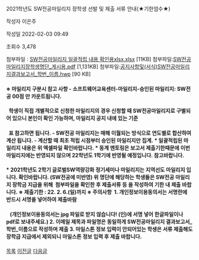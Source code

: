 
2021학년도 SW전공마일리지 장학생 선발 및 제출 서류 안내(★기한엄수★)





작성자
이은주


작성일
2022-02-03 09:49


조회수
3,478


첨부파일 : [SW전공마일리지 일괄적립 내용 확인용xlsx.xlsx](https://computer.knu.ac.kr/pack/bbs/down.php?f_name=QUdUVllEWVZfVXRPcRYZbltIViY=&o_name=SW전공마일리지일괄적립내용확인용xlsx.xlsx&tbl=Site_BBS_25) [11KB]  첨부파일:[SW전공마일리지장학생명단\_게시용.pdf](https://computer.knu.ac.kr/pack/bbs/down.php?f_name=RkdUVllEWVZSVXVMdhQSblNAQw==&o_name=SW전공마일리지장학생명단_게시용.pdf&tbl=Site_BBS_25) [1,131KB]  첨부파일:[공지사항및(서식)SW전공마일리지결과보고서\_학번\_이름.hwp](https://computer.knu.ac.kr/pack/bbs/down.php?f_name=QEdUVllEWVZfVXRPcRYZbktTVQ==&o_name=공지사항및(서식)SW전공마일리지결과보고서_학번_이름.hwp&tbl=Site_BBS_25) [90 KB]


#### ﻿﻿﻿﻿﻿﻿﻿﻿﻿﻿﻿﻿﻿﻿﻿※ 마일리지 구분시 참고 사항 - 소프트웨어교육센터-마일리지-승인된 마일리지: SW전공 00점 만 카운트됩니다.

####   학생이 직접 개별적으로 신청한 마일리지의 경우 신청할 때 SW전공마일리지로 구별되어 있으니 본인이 확인 가능하며, 마일리지 공지 내에 있는 기준

####   표 참고하면 됩니다. - SW전공 마일리지는 매해 이월되는 방식으로 연도별로 합산하여 계산 됩니다. - 계산할 때 최초 적립 시점부터 승인된 마일리지만 집계. * 일괄적립된 마일리지 내용은 위 엑셀파일 확인바랍니다. * 동계 멘토링은 보고서 제출기한때문에 이번 마일리지에는 반영되지 않으며 22학년도 1학기에 반영될 예정입니다. 참고바랍니다.

#### 

#### * 2021학년도 2학기 글로벌SW역량강화 정기세미나 마일리지는 지역선도 마일리지 입니다. 확인바랍니다. (SW전공에 미반영) 위 명단에 해당하는 학생들은 SW전공 마일리지 장학금 지급을 위해  첨부파일을 확인한 후 제출서류 등 을 작성하여 기한 내 제출 바랍니다. ※ 제출기한 : 22. 2. 6.(일)까지 ※ 주의사항  1. 개인정보이용동의서는 서명란에 반드시 서명을 넣어하여 제출바람

####    (개인정보이용동의서는 jpg 파일로 받지 않습니다! (인)에 서명 넣어 한글파일이나 pdf로 보내주세요.) 2. 이메일 제목과 파일명은 동일하게 SW전공마일리지 결과보고서\_학번\_이름으로 작성하며 제출 3. 마일스톤 정보 입력이 안되어있는 학생은 서류 제출해도 장학급 지급에서 제외되니 마일스톤 정보 입력 후 제출 바랍니다.







[목록](https://computer.knu.ac.kr/06_sub/02_sub.html?key=&keyfield=&category=&page=1&bbs_code=Site_BBS_25)
[이전글](https://computer.knu.ac.kr/06_sub/02_sub.html?bbs_cmd=view&page=1&key=&keyfield=&category=&no=3689&bbs_code=Site_BBS_25)
[다음글](https://computer.knu.ac.kr/06_sub/02_sub.html?bbs_cmd=view&page=1&key=&keyfield=&category=&no=3691&bbs_code=Site_BBS_25)

















 